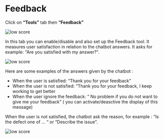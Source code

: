 # Feedback

Click on **“Tools”** tab then **“Feedback”**

<div class="image_center">
  <img :src="$withBase('/assets/img/en/tools/feedback1.png')" alt="low score">
</div>

In this tab you can enable/disable and also set up the Feedback tool. It
measures user satisfaction in relation to the chatbot answers. It asks for
example: "Are you satisfied with my answer?".

<div class="image_center">
  <img :src="$withBase('/assets/img/en/tools/feedback2.png')" alt="low score">
</div>


Here are some examples of the answers given by the chatbot :

-   When the user is satisfied: “Thank you for your feedback”
-   When the user is not satisfied: “Thank you for your feedback, I keep working
    to get better
-   When the user ignore the feedback: “ No problem if you do not want to give
    me your feedback” ( you can activate/deasctive the display of this message)

When the user is not satisfied, the chatbot ask the reason, for example : “Is
the defect one of … “ or “Describe the issue”.

<div class="image_center">
  <img :src="$withBase('/assets/img/en/tools/feedback3.png')" alt="low score">
</div>


